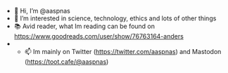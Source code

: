 - 👋 Hi, I’m @aaspnas
- 👀 I’m interested in science, technology, ethics and lots of other things
- 📚 Avid reader, what Im reading can be found on https://www.goodreads.com/user/show/76763164-anders
- - 📫 Im mainly on Twitter (https://twitter.com/aaspnas) and Mastodon (https://toot.cafe/@aaspnas)


